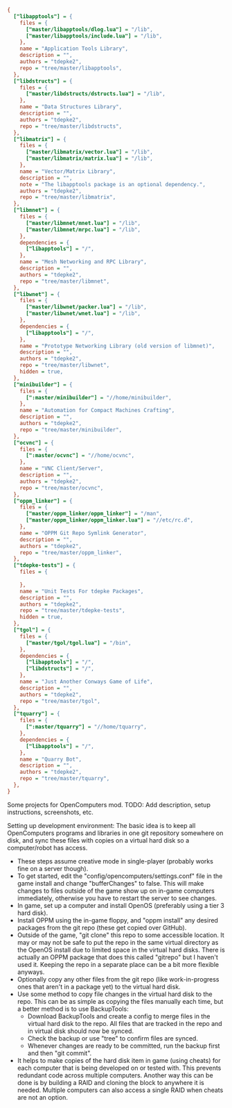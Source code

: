 
<!-- MARKDOWN-AUTO-DOCS:START (CODE:src=./programs.cfg) -->
<!-- The below code snippet is automatically added from ./programs.cfg -->
```cfg
{
  ["libapptools"] = {
    files = {
      ["master/libapptools/dlog.lua"] = "/lib",
      ["master/libapptools/include.lua"] = "/lib",
    },
    name = "Application Tools Library",
    description = "",
    authors = "tdepke2",
    repo = "tree/master/libapptools",
  },
  ["libdstructs"] = {
    files = {
      ["master/libdstructs/dstructs.lua"] = "/lib",
    },
    name = "Data Structures Library",
    description = "",
    authors = "tdepke2",
    repo = "tree/master/libdstructs",
  },
  ["libmatrix"] = {
    files = {
      ["master/libmatrix/vector.lua"] = "/lib",
      ["master/libmatrix/matrix.lua"] = "/lib",
    },
    name = "Vector/Matrix Library",
    description = "",
    note = "The libapptools package is an optional dependency.",
    authors = "tdepke2",
    repo = "tree/master/libmatrix",
  },
  ["libmnet"] = {
    files = {
      ["master/libmnet/mnet.lua"] = "/lib",
      ["master/libmnet/mrpc.lua"] = "/lib",
    },
    dependencies = {
      ["libapptools"] = "/",
    },
    name = "Mesh Networking and RPC Library",
    description = "",
    authors = "tdepke2",
    repo = "tree/master/libmnet",
  },
  ["libwnet"] = {
    files = {
      ["master/libwnet/packer.lua"] = "/lib",
      ["master/libwnet/wnet.lua"] = "/lib",
    },
    dependencies = {
      ["libapptools"] = "/",
    },
    name = "Prototype Networking Library (old version of libmnet)",
    description = "",
    authors = "tdepke2",
    repo = "tree/master/libwnet",
    hidden = true,
  },
  ["minibuilder"] = {
    files = {
      [":master/minibuilder"] = "//home/minibuilder",
    },
    name = "Automation for Compact Machines Crafting",
    description = "",
    authors = "tdepke2",
    repo = "tree/master/minibuilder",
  },
  ["ocvnc"] = {
    files = {
      [":master/ocvnc"] = "//home/ocvnc",
    },
    name = "VNC Client/Server",
    description = "",
    authors = "tdepke2",
    repo = "tree/master/ocvnc",
  },
  ["oppm_linker"] = {
    files = {
      ["master/oppm_linker/oppm_linker"] = "/man",
      ["master/oppm_linker/oppm_linker.lua"] = "//etc/rc.d",
    },
    name = "OPPM Git Repo Symlink Generator",
    description = "",
    authors = "tdepke2",
    repo = "tree/master/oppm_linker",
  },
  ["tdepke-tests"] = {
    files = {
      
    },
    name = "Unit Tests For tdepke Packages",
    description = "",
    authors = "tdepke2",
    repo = "tree/master/tdepke-tests",
    hidden = true,
  },
  ["tgol"] = {
    files = {
      ["master/tgol/tgol.lua"] = "/bin",
    },
    dependencies = {
      ["libapptools"] = "/",
      ["libdstructs"] = "/",
    },
    name = "Just Another Conways Game of Life",
    description = "",
    authors = "tdepke2",
    repo = "tree/master/tgol",
  },
  ["tquarry"] = {
    files = {
      [":master/tquarry"] = "//home/tquarry",
    },
    dependencies = {
      ["libapptools"] = "/",
    },
    name = "Quarry Bot",
    description = "",
    authors = "tdepke2",
    repo = "tree/master/tquarry",
  },
}
```
<!-- MARKDOWN-AUTO-DOCS:END -->

Some projects for OpenComputers mod.
TODO: Add description, setup instructions, screenshots, etc.

Setting up development environment:
The basic idea is to keep all OpenComputers programs and libraries in one git repository somewhere on disk, and sync these files with copies on a virtual hard disk so a computer/robot has access.
* These steps assume creative mode in single-player (probably works fine on a server though).
* To get started, edit the "config/opencomputers/settings.conf" file in the game install and change "bufferChanges" to false. This will make changes to files outside of the game show up on in-game computers immediately, otherwise you have to restart the server to see changes.
* In game, set up a computer and install OpenOS (preferably using a tier 3 hard disk).
* Install OPPM using the in-game floppy, and "oppm install" any desired packages from the git repo (these get copied over GitHub).
* Outside of the game, "git clone" this repo to some accessible location. It may or may not be safe to put the repo in the same virtual directory as the OpenOS install due to limited space in the virtual hard disks. There is actually an OPPM package that does this called "gitrepo" but I haven't used it. Keeping the repo in a separate place can be a bit more flexible anyways.
* Optionally copy any other files from the git repo (like work-in-progress ones that aren't in a package yet) to the virtual hard disk.
* Use some method to copy file changes in the virtual hard disk to the repo. This can be as simple as copying the files manually each time, but a better method is to use BackupTools:
    * Download BackupTools and create a config to merge files in the virtual hard disk to the repo. All files that are tracked in the repo and in virtual disk should now be synced.
    * Check the backup or use "tree" to confirm files are synced.
    * Whenever changes are ready to be committed, run the backup first and then "git commit".
* It helps to make copies of the hard disk item in game (using cheats) for each computer that is being developed on or tested with. This prevents redundant code across multiple computers. Another way this can be done is by building a RAID and cloning the block to anywhere it is needed. Multiple computers can also access a single RAID when cheats are not an option.
